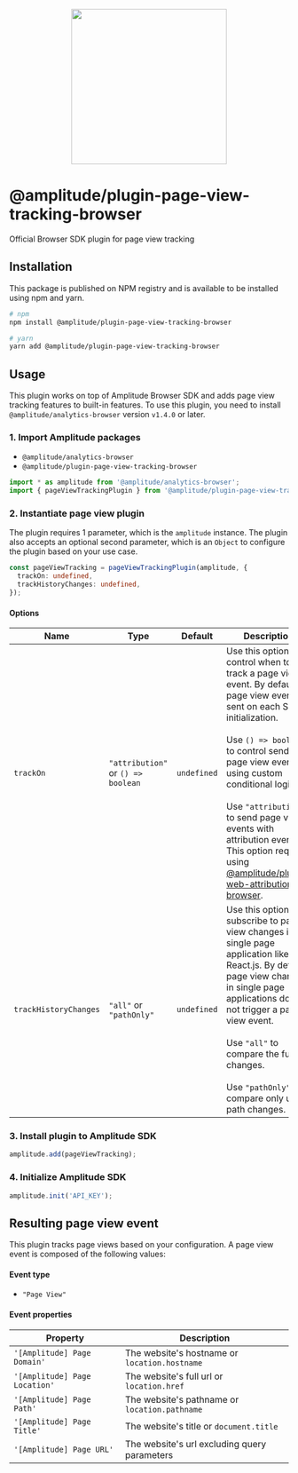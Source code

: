 <p align="center">
  <a href="https://amplitude.com" target="_blank" align="center">
    <img src="https://static.amplitude.com/lightning/46c85bfd91905de8047f1ee65c7c93d6fa9ee6ea/static/media/amplitude-logo-with-text.4fb9e463.svg" width="280">
  </a>
  <br />
</p>

# @amplitude/plugin-page-view-tracking-browser

Official Browser SDK plugin for page view tracking

## Installation

This package is published on NPM registry and is available to be installed using npm and yarn.

```sh
# npm
npm install @amplitude/plugin-page-view-tracking-browser

# yarn
yarn add @amplitude/plugin-page-view-tracking-browser
```

## Usage

This plugin works on top of Amplitude Browser SDK and adds page view tracking features to built-in features. To use this plugin, you need to install `@amplitude/analytics-browser` version `v1.4.0` or later.

### 1. Import Amplitude packages

* `@amplitude/analytics-browser`
* `@amplitude/plugin-page-view-tracking-browser`

```typescript
import * as amplitude from '@amplitude/analytics-browser';
import { pageViewTrackingPlugin } from '@amplitude/plugin-page-view-tracking-browser';
```

### 2. Instantiate page view plugin

The plugin requires 1 parameter, which is the `amplitude` instance. The plugin also accepts an optional second parameter, which is an `Object` to configure the plugin based on your use case.

```typescript
const pageViewTracking = pageViewTrackingPlugin(amplitude, {
  trackOn: undefined,
  trackHistoryChanges: undefined,
});
```

#### Options

|Name|Type|Default|Description|
|-|-|-|-|
|`trackOn`|`"attribution"` or `() => boolean`|`undefined`|Use this option to control when to track a page view event. By default, a page view event is sent on each SDK initialization.<br/><br/>Use `() => boolean` to control sending page view events using custom conditional logic.<br/><br/>Use `"attribution"` to send page view events with attribution events. This option requires using [@amplitude/plugin-web-attribution-browser](https://github.com/amplitude/Amplitude-TypeScript/tree/main/packages/plugin-web-attribution-browser).|
|`trackHistoryChanges`|`"all"` or `"pathOnly"`|`undefined`|Use this option to subscribe to page view changes in a single page application like React.js. By default, page view changes in single page applications does not trigger a page view event.<br/><br/>Use `"all"` to compare the full url changes.<br/><br/>Use `"pathOnly"` to compare only url path changes.|

### 3. Install plugin to Amplitude SDK

```typescript
amplitude.add(pageViewTracking);
```

### 4. Initialize Amplitude SDK

```typescript
amplitude.init('API_KEY');
```

## Resulting page view event

This plugin tracks page views based on your configuration. A page view event is composed of the following values:

#### Event type
* `"Page View"`

#### Event properties

|Property|Description|
|-|-|
|`'[Amplitude] Page Domain'`|The website's hostname or `location.hostname`|
|`'[Amplitude] Page Location'`|The website's full url or `location.href`|
|`'[Amplitude] Page Path'`|The website's pathname or `location.pathname`|
|`'[Amplitude] Page Title'`|The website's title or `document.title`|
|`'[Amplitude] Page URL'`|The website's url excluding query parameters|
